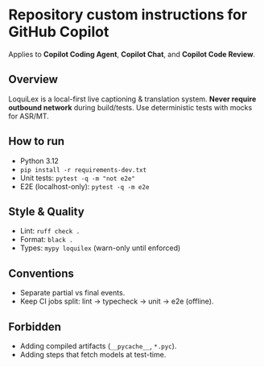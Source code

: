 # Repository custom instructions for GitHub Copilot

Applies to **Copilot Coding Agent**, **Copilot Chat**, and **Copilot Code Review**.

## Overview
LoquiLex is a local-first live captioning & translation system. **Never require outbound network** during build/tests. Use deterministic tests with mocks for ASR/MT.

## How to run
- Python 3.12
- `pip install -r requirements-dev.txt`
- Unit tests: `pytest -q -m "not e2e"`
- E2E (localhost-only): `pytest -q -m e2e`

## Style & Quality
- Lint: `ruff check .`
- Format: `black .`
- Types: `mypy loquilex` (warn-only until enforced)

## Conventions
- Separate partial vs final events.
- Keep CI jobs split: lint → typecheck → unit → e2e (offline).

## Forbidden
- Adding compiled artifacts (`__pycache__`, `*.pyc`).
- Adding steps that fetch models at test-time.